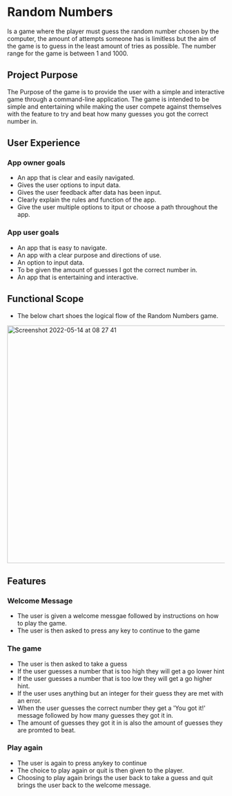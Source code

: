 # Random Numbers
Is a game where the player must guess the random number chosen by the computer, the amount of attempts someone has is limitless but the aim of the game is to guess in the least amount of tries as possible. The number range for the game is between 1 and 1000. 

## Project Purpose
The Purpose of the game is to provide the user with a simple and interactive game through a command-line application. The game is intended to be simple and entertaining while making the user compete against themselves with the feature to try and beat how many guesses you got the correct number in. 


## User Experience 
### App owner goals 
- An app that is clear and easily navigated.
- Gives the user options to input data. 
- Gives the user feedback after data has been input. 
- Clearly explain the rules and function of the app.
- Give the user multiple options to itput or choose a path throughout the app. 

### App user goals 
- An app that is easy to navigate. 
- An app with a clear purpose and directions of use. 
- An option to input data.
- To be given the amount of guesses I got the correct number in. 
- An app that is entertaining and interactive.

## Functional Scope 
- The below chart shoes the logical flow of the Random Numbers game.
<img width="549" alt="Screenshot 2022-05-14 at 08 27 41" src="https://user-images.githubusercontent.com/95246821/168415731-44d29be6-0808-4429-b775-2c7785852200.png">

## Features 
### Welcome Message
- The user is given a welcome messgae followed by instructions on how to play the game.
- The user is then asked to press any key to continue to the game

### The game 
- The user is then asked to take a guess
- If the user guesses a number that is too high they will get a go lower hint 
- If the user guesses a number that is too low they will get a go higher hint. 
- If the user uses anything but an integer for their guess they are met with an error.
- When the user guesses the correct number they get a 'You got it!' message followed by how many guesses they got it in.
- The amount of guesses they got it in is also the amount of guesses they are promted to beat. 

### Play again
- The user is again to press anykey to continue 
- The choice to play again or quit is then given to the player. 
- Choosing to play again brings the user back to take a guess and quit brings the user back to the welcome message. 


